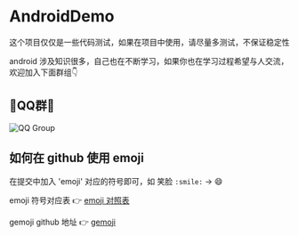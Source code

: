 # AndroidDemo

这个项目仅仅是一些代码测试，如果在项目中使用，请尽量多测试，不保证稳定性

android 涉及知识很多，自己也在不断学习，如果你也在学习过程希望与人交流，欢迎加入下面群组:point_down:

## :loudspeaker:QQ群:loudspeaker:

![QQ Group](https://github.com/maxiaozhou1234/AndroidDemo/blob/master/group_qr_code.png)

## 如何在 github 使用 emoji

在提交中加入 'emoji' 对应的符号即可，如 笑脸 `:smile:` -> :smile:

emoji 符号对应表 :point_right: [emoji 对照表](https://www.webfx.com/tools/emoji-cheat-sheet/)

gemoji github 地址 :point_right: [gemoji](https://github.com/github/gemoji)
